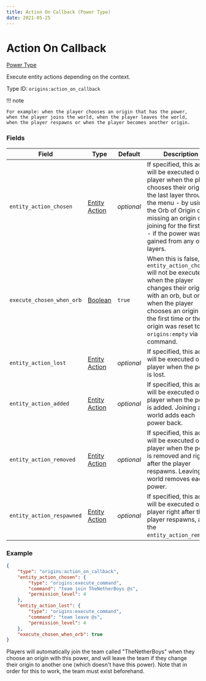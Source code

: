 ```yaml
---
title: Action On Callback (Power Type)
date: 2021-05-25
---
```


# Action On Callback

[Power Type](../power_types.md)

Execute entity actions depending on the context.

Type ID: `origins:action_on_callback`

!!! note

    For example: when the player chooses an origin that has the power, when the player joins the world, when the player leaves the world, when the player respawns or when the player becomes another origin.

### Fields

Field  | Type | Default | Description
-------|------|---------|-------------
`entity_action_chosen` | [Entity Action](../entity_actions.md) | _optional_ | If specified, this action will be executed on the player when the player chooses their origin on the last layer through the menu - by using the Orb of Origin or missing an origin or joining for the first time - if the power was gained from any of the layers.
`execute_chosen_when_orb` | [Boolean](../data_types/boolean.md) | `true` | When this is false, the `entity_action_chosen` will not be executed when the player changes their origin with an orb, but only when the player chooses an origin for the first time or their origin was reset to `origins:empty` via a command.
`entity_action_lost` | [Entity Action](../entity_actions.md) | _optional_ | If specified, this action will be executed on the player when the power is lost.
`entity_action_added` | [Entity Action](../entity_actions.md) | _optional_ | If specified, this action will be executed on the player when the power is added. Joining a world adds each power back.
`entity_action_removed` | [Entity Action](../entity_actions.md) | _optional_ | If specified, this action will be executed on the player when the power is removed and right after the player respawns. Leaving a world removes each power.
`entity_action_respawned` | [Entity Action](../entity_actions.md) | _optional_ | If specified, this action will be executed on the player right after the player respawns, after the `entity_action_removed`.

### Example

```json
{
  	"type": "origins:action_on_callback",
  	"entity_action_chosen": {
    	"type": "origins:execute_command",
    	"command": "team join TheNetherBoys @s",
    	"permission_level": 4
  	},
  	"entity_action_lost": {
    	"type": "origins:execute_command",
    	"command": "team leave @s",
    	"permission_level": 4
  	},
  	"execute_chosen_when_orb": true
}
```
Players will automatically join the team called "TheNetherBoys" when they choose an origin with this power, and will leave the team if they change their origin to another one (which doesn't have this power). Note that in order for this to work, the team must exist beforehand.
